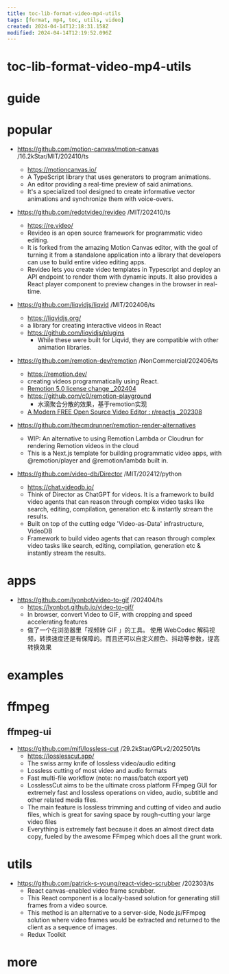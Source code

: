 ```yaml
---
title: toc-lib-format-video-mp4-utils
tags: [format, mp4, toc, utils, video]
created: 2024-04-14T12:18:31.158Z
modified: 2024-04-14T12:19:52.096Z
---
```


# toc-lib-format-video-mp4-utils

# guide

# popular
- https://github.com/motion-canvas/motion-canvas /16.2kStar/MIT/202410/ts
  - https://motioncanvas.io/
  - A TypeScript library that uses generators to program animations.
  - An editor providing a real-time preview of said animations.
  - It's a specialized tool designed to create informative vector animations and synchronize them with voice-overs.

- https://github.com/redotvideo/revideo /MIT/202410/ts
  - https://re.video/
  - Revideo is an open source framework for programmatic video editing. 
  - It is forked from the amazing Motion Canvas editor, with the goal of turning it from a standalone application into a library that developers can use to build entire video editing apps.
  - Revideo lets you create video templates in Typescript and deploy an API endpoint to render them with dynamic inputs. It also provides a React player component to preview changes in the browser in real-time. 

- https://github.com/liqvidjs/liqvid /MIT/202406/ts
  - https://liqvidjs.org/
  - a library for creating interactive videos in React
  - https://github.com/liqvidjs/plugins
    - While these were built for Liqvid, they are compatible with other animation libraries.

- https://github.com/remotion-dev/remotion /NonCommercial/202406/ts
  - https://remotion.dev/
  - creating videos programmatically using React.
  - [Remotion 5.0 license change _202404](https://github.com/remotion-dev/remotion/pull/3750)
  - https://github.com/c0/remotion-playground
    - 水滴聚合分散的效果，基于remotion实现
  - [A Modern FREE Open Source Video Editor : r/reactjs _202308](https://www.reddit.com/r/reactjs/comments/15vv6yu/a_modern_free_open_source_video_editor/)
- https://github.com/thecmdrunner/remotion-render-alternatives
  - WIP: An alternative to using Remotion Lambda or Cloudrun for rendering Remotion videos in the cloud
  - This is a Next.js template for building programmatic video apps, with @remotion/player and @remotion/lambda built in.

- https://github.com/video-db/Director /MIT/202412/python
  - https://chat.videodb.io/
  - Think of Director as ChatGPT for videos. It is a framework to build video agents that can reason through complex video tasks like search, editing, compilation, generation etc & instantly stream the results.
  - Built on top of the cutting edge 'Video-as-Data' infrastructure, VideoDB
  - Framework to build video agents that can reason through complex video tasks like search, editing, compilation, generation etc & instantly stream the results.
# apps
- https://github.com/lyonbot/video-to-gif /202404/ts
  - https://lyonbot.github.io/video-to-gif/
  - In browser, convert Video to GIF, with cropping and speed accelerating features
  - 做了一个在浏览器里「视频转 GIF 」的工具。 使用 WebCodec 解码视频，转换速度还是有保障的。而且还可以自定义颜色、抖动等参数，提高转换效果
# examples

# ffmpeg

## ffmpeg-ui

- https://github.com/mifi/lossless-cut /29.2kStar/GPLv2/202501/ts
  - https://losslesscut.app/
  - The swiss army knife of lossless video/audio editing
  - Lossless cutting of most video and audio formats
  - Fast multi-file workflow (note: no mass/batch export yet)
  - LosslessCut aims to be the ultimate cross platform FFmpeg GUI for extremely fast and lossless operations on video, audio, subtitle and other related media files. 
  - The main feature is lossless trimming and cutting of video and audio files, which is great for saving space by rough-cutting your large video files
  - Everything is extremely fast because it does an almost direct data copy, fueled by the awesome FFmpeg which does all the grunt work.
# utils
- https://github.com/patrick-s-young/react-video-scrubber /202303/ts
  - React canvas-enabled video frame scrubber.
  - This React component is a locally-based solution for generating still frames from a video source. 
  - This method is an alternative to a server-side, Node.js/FFmpeg solution where video frames would be extracted and returned to the client as a sequence of images.
  - Redux Toolkit 
# more
